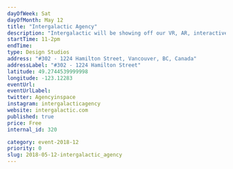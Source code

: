```yaml
---
dayOfWeek: Sat
dayOfMonth: May 12
title: "Intergalactic Agency"
description: "Intergalactic will be showing off our VR, AR, interactive, design and UX capabilities with demos of a VR apartment walkthrough, VR Light Sabre game, augmented tablet experience for Real Estate, and video demos of our interactive/design process."
startTime: 11-2pm
endTime: 
type: Design Studios
address: "#302 - 1224 Hamilton Street, Vancouver, BC, Canada"
addressLabel: "#302 - 1224 Hamilton Street"
latitude: 49.2744539999998
longitude: -123.12283
eventUrl: 
eventUrlLabel: 
twitter: Agencyinspace
instagram: intergalacticagency
website: intergalactic.com
published: true
price: Free
internal_id: 320

category: event-2018-12
priority: 0
slug: 2018-05-12-intergalactic_agency
---
```

